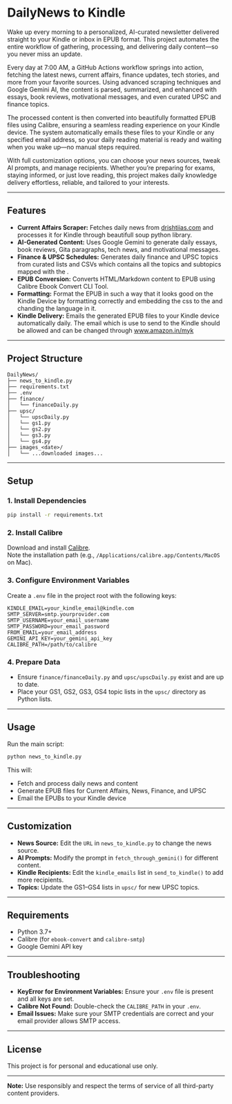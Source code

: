 # DailyNews to Kindle

Wake up every morning to a personalized, AI-curated newsletter delivered straight to your Kindle or inbox in EPUB format. This project automates the entire workflow of gathering, processing, and delivering daily content—so you never miss an update.

Every day at 7:00 AM, a GitHub Actions workflow springs into action, fetching the latest news, current affairs, finance updates, tech stories, and more from your favorite sources. Using advanced scraping techniques and Google Gemini AI, the content is parsed, summarized, and enhanced with essays, book reviews, motivational messages, and even curated UPSC and finance topics.

The processed content is then converted into beautifully formatted EPUB files using Calibre, ensuring a seamless reading experience on your Kindle device. The system automatically emails these files to your Kindle or any specified email address, so your daily reading material is ready and waiting when you wake up—no manual steps required.

With full customization options, you can choose your news sources, tweak AI prompts, and manage recipients. Whether you’re preparing for exams, staying informed, or just love reading, this project makes daily knowledge delivery effortless, reliable, and tailored to your interests.

---

## Features

- **Current Affairs Scraper:** Fetches daily news from [drishtiias.com](https://www.drishtiias.com) and processes it for Kindle through beautifull soup python library.
- **AI-Generated Content:** Uses Google Gemini to generate daily essays, book reviews, Gita paragraphs, tech news, and motivational messages.
- **Finance & UPSC Schedules:** Generates daily finance and UPSC topics from curated lists and CSVs which contains all the topics and subtopics mapped with the .
- **EPUB Conversion:** Converts HTML/Markdown content to EPUB using Calibre Ebook Convert CLI Tool.
- **Formatting:** Format the EPUB in such a way that it looks good on the Kindle Device by formatting correctly and embedding the css to the and chanding the language in it.
- **Kindle Delivery:** Emails the generated EPUB files to your Kindle device automatically daily. The email which is use to send to the Kindle should be allowed and can be changed through www.amazon.in/myk

---

## Project Structure

```
DailyNews/
├── news_to_kindle.py
├── requirements.txt
├── .env
├── finance/
│   └── financeDaily.py
├── upsc/
│   └── upscDaily.py
│   └── gs1.py
│   └── gs2.py
│   └── gs3.py
│   └── gs4.py
├── images_<date>/
│   └── ...downloaded images...
```

---

## Setup

### 1. Install Dependencies

```sh
pip install -r requirements.txt
```

### 2. Install Calibre

Download and install [Calibre](https://calibre-ebook.com/download).  
Note the installation path (e.g., `/Applications/calibre.app/Contents/MacOS` on Mac).

### 3. Configure Environment Variables

Create a `.env` file in the project root with the following keys:

```
KINDLE_EMAIL=your_kindle_email@kindle.com
SMTP_SERVER=smtp.yourprovider.com
SMTP_USERNAME=your_email_username
SMTP_PASSWORD=your_email_password
FROM_EMAIL=your_email_address
GEMINI_API_KEY=your_gemini_api_key
CALIBRE_PATH=/path/to/calibre
```

### 4. Prepare Data

- Ensure `finance/financeDaily.py` and `upsc/upscDaily.py` exist and are up to date.
- Place your GS1, GS2, GS3, GS4 topic lists in the `upsc/` directory as Python lists.

---

## Usage

Run the main script:

```sh
python news_to_kindle.py
```

This will:
- Fetch and process daily news and content
- Generate EPUB files for Current Affairs, News, Finance, and UPSC
- Email the EPUBs to your Kindle device

---

## Customization

- **News Source:** Edit the `URL` in `news_to_kindle.py` to change the news source.
- **AI Prompts:** Modify the prompt in `fetch_through_gemini()` for different content.
- **Kindle Recipients:** Edit the `kindle_emails` list in `send_to_kindle()` to add more recipients.
- **Topics:** Update the GS1–GS4 lists in `upsc/` for new UPSC topics.

---

## Requirements

- Python 3.7+
- Calibre (for `ebook-convert` and `calibre-smtp`)
- Google Gemini API key

---

## Troubleshooting

- **KeyError for Environment Variables:** Ensure your `.env` file is present and all keys are set.
- **Calibre Not Found:** Double-check the `CALIBRE_PATH` in your `.env`.
- **Email Issues:** Make sure your SMTP credentials are correct and your email provider allows SMTP access.

---

## License

This project is for personal and educational use only.

---

**Note:** Use responsibly and respect the terms of service of all third-party content providers.